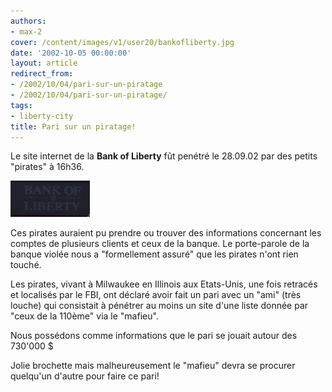 ```yaml
---
authors:
- max-2
cover: /content/images/v1/user20/bankofliberty.jpg
date: '2002-10-05 00:00:00'
layout: article
redirect_from:
- /2002/10/04/pari-sur-un-piratage
- /2002/10/04/pari-sur-un-piratage/
tags:
- liberty-city
title: Pari sur un piratage!
---
```



Le site internet de la **Bank of Liberty** fût penétré le 28.09.02 par des petits "pirates" à 16h36.

![](/content/images/v1/user20/bankofliberty.jpg)

Ces pirates auraient pu prendre ou trouver des informations concernant les comptes de plusieurs clients et ceux de la banque. Le porte-parole de la banque violée nous a "formellement assuré" que les pirates n'ont rien touché.

Les pirates, vivant à Milwaukee en Illinois aux Etats-Unis, une fois retracés et localisés par le FBI, ont déclaré avoir fait un pari avec un "ami" (très louche) qui consistait à pénétrer au moins un site d'une liste donnée par "ceux de la 110ème" via le "mafieu".

Nous possédons comme informations que le pari se jouait autour des 730'000 $

Jolie brochette mais malheureusement le "mafieu" devra se procurer quelqu'un d'autre pour faire ce pari!